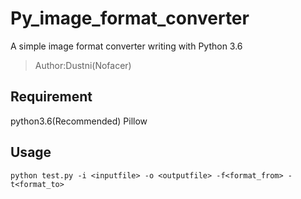 # Py_image_format_converter
A simple image format converter writing with Python 3.6
>Author:Dustni(Nofacer)

## Requirement
python3.6(Recommended) Pillow

## Usage
``` shell 
python test.py -i <inputfile> -o <outputfile> -f<format_from> -t<format_to>
```
